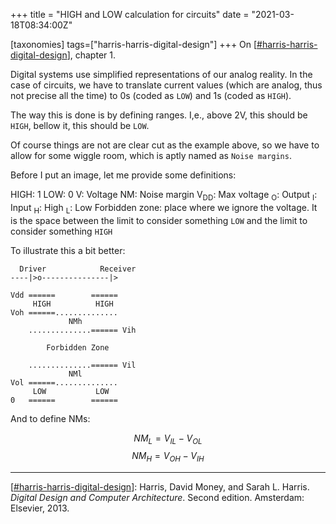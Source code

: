 +++
title = "HIGH and LOW calculation for circuits"
date = "2021-03-18T08:34:00Z"

[taxonomies]
tags=["harris-harris-digital-design"]
+++
On [[#harris-harris-digital-design](/tags/harris-harris-digital-design)], chapter 1.

Digital systems use simplified representations of our analog reality. In the case of circuits, we have to translate current values (which are analog, thus not precise all the time) to 0s (coded as `LOW`) and 1s (coded as `HIGH`).

The way this is done is by defining ranges.  I,e., above 2V, this should be `HIGH`, bellow it, this should be `LOW`.

Of course things are not are clear cut as the example above, so we have to allow for some wiggle room, which is aptly named as `Noise margins`.

Before I put an image, let me provide some definitions:

HIGH: 1
LOW: 0
V: Voltage
NM: Noise margin
V<sub>DD</sub>: Max voltage
<sub>O</sub>: Output
<sub>I</sub>: Input
<sub>H</sub>: High
<sub>L</sub>: Low
Forbidden zone: place where we ignore the voltage. It is the space between the limit to consider something `LOW` and the limit to consider something `HIGH`

To illustrate this a bit better:

```
  Driver            Receiver
----|>o---------------|>

Vdd ======        ======
     HIGH          HIGH
Voh ======..............        
             NMh
    ..............====== Vih
				  
        Forbidden Zone
		
    ..............====== Vil
             NMl
Vol ======..............        
     LOW           LOW
0   ======        ======

```

And to define NMs:

$$NM_L = V_{IL} - V_{OL}$$
$$NM_H = V_{OH} - V_{IH}$$

---




[[#harris-harris-digital-design](/tags/harris-harris-digital-design)]: Harris, David Money, and Sarah L. Harris. _Digital Design and Computer Architecture_. Second edition. Amsterdam: Elsevier, 2013. 
